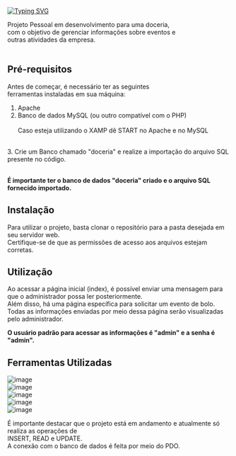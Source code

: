 [![Typing SVG](https://readme-typing-svg.demolab.com?font=Fira+Code&size=30&pause=1000&width=435&lines=DOCERIA)](https://git.io/typing-svg) 

Projeto Pessoal em desenvolvimento para uma doceria, </br> com o objetivo de gerenciar informações  sobre eventos e </br> outras atividades da empresa.
</br></br>
## Pré-requisitos
Antes de começar, é necessário ter as seguintes</br>
ferramentas instaladas em sua máquina:

1. Apache
2. Banco de dados MySQL (ou outro compatível com o PHP) </br> </br>
 Caso esteja utilizando o XAMP dê START no Apache e no MySQL
 </br>
3. Crie um Banco chamado "doceria" e realize a importação do arquivo SQL presente no código.
</br></br>

**É importante ter o banco de dados "doceria" criado e o arquivo SQL fornecido importado.**


## Instalação
Para utilizar o projeto, basta clonar o repositório para a pasta desejada em seu servidor web.</br>
Certifique-se de que as permissões de acesso aos arquivos estejam corretas. </br>

## Utilização
Ao acessar a página inicial (index), é possível enviar uma mensagem para que o administrador possa ler posteriormente.</br>
Além disso, há uma página específica para solicitar um evento de bolo. </br>
Todas as informações enviadas por meio dessa página serão visualizadas pelo administrador.

**O usuário padrão para acessar as informações é "admin" e a senha é "admin".**

## Ferramentas Utilizadas
![image](https://img.shields.io/badge/PHP-777BB4?style=for-the-badge&logo=php&logoColor=white) </br>
![image](https://img.shields.io/badge/CSS-239120?&style=for-the-badge&logo=css3&logoColor=white)</br>
![image](https://img.shields.io/badge/MySQL-00000F?style=for-the-badge&logo=mysql&logoColor=white)</br>
![image](https://img.shields.io/badge/Apache-CA2136?style=for-the-badge&logo=apache&logoColor=white)</br>
![image](https://img.shields.io/badge/Bootstrap-563D7C?style=for-the-badge&logo=bootstrap&logoColor=white)</br>

É importante destacar que o projeto está em andamento e atualmente só realiza as operações de </br>
INSERT, READ e UPDATE. </br> 
A conexão com o banco de dados é feita por meio do PDO.
